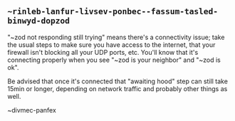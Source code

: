 ## `~rinleb-lanfur-livsev-ponbec--fassum-tasled-binwyd-dopzod`
"~zod not responding still trying" means there's a connectivity issue; take the usual steps to make sure you have access to the internet, that your firewall isn't blocking all your UDP ports, etc. You'll know that it's connecting properly when you see "~zod is your neighbor" and "~zod is ok".

Be advised that once it's connected that "awaiting hood" step can still take 15min or longer, depending on network traffic and probably other things as well.

~divmec-panfex